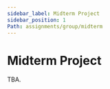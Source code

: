 ```yaml
---
sidebar_label: Midterm Project
sidebar_position: 1
Path: assignments/group/midterm
---
```


# Midterm Project

TBA.
